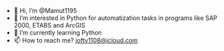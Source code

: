 - 👋 Hi, I’m @Mamut1195
- 👀 I’m interested in Python for automatization tasks in programs like SAP 2000, ETABS and ArcGIS
- 🌱 I’m currently learning Python 
- 📫 How to reach me? joftv1108@icloud.com

<!---
Mamut1195/Mamut1195 is a ✨ special ✨ repository because its `README.md` (this file) appears on your GitHub profile.
You can click the Preview link to take a look at your changes.
--->
